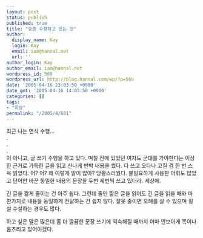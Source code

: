```yaml
---
layout: post
status: publish
published: true
title: "요즘 수행하고 있는 것"
author:
  display_name: Kay
  login: Kay
  email: iam@hannal.net
  url: ''
author_login: Kay
author_email: iam@hannal.net
wordpress_id: 569
wordpress_url: http://blog.hannal.com/wp/?p=569
date: '2005-04-16 23:03:50 +0900'
date_gmt: '2005-04-16 14:03:50 +0900'
categories: []
tags:
- "희망"
permalink: "/2005/4/681"
---
```

<p>최근 나는 면식 수행...<br />
.<br />
.<br />
.<br />
이 아니고, 글 쓰기 수행을 하고 있다. 며칠 전에 있었던 여자도 군대를 가야한다는 이상한 근거로 가득한 글을 읽고 신나게 반박 내용을 썼다. 다 쓰고 오타나 고칠 겸 한 번 스윽 읽었다. 어? 어? 왜 이렇게 말이 많아? 당황스러웠다. 불필요하게 사용한 어휘도 많았고 단어만 바꾼 동일한 내용의 문장을 두번 세번씩 쓰고 있더라. 세상에.</p>
<p>긴 글을 짧게 줄이는 건 아주 쉽다. 그런데 줄인 짧은 글을 읽어도 긴 글을 읽을 때와 마찬가지로 내용을 동일하게 전달하는 건 쉽지 않다. 잘못 줄이면 오해를 살 수 있으며 횡설 수설하는 경우도 많다.</p>
<p>하고 싶은 말은 많은데 좀 더 깔끔한 문장 쓰기에 익숙해질 때까지 이마 안보이게 목이나 움츠리고 있어야겠다.</p>
